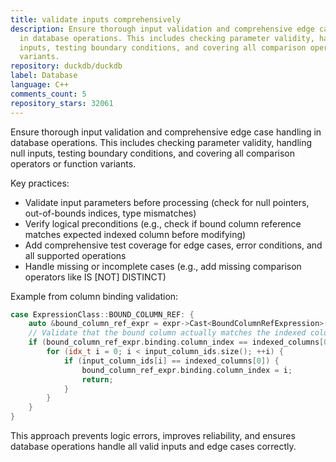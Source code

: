 ```yaml
---
title: validate inputs comprehensively
description: Ensure thorough input validation and comprehensive edge case handling
  in database operations. This includes checking parameter validity, handling null
  inputs, testing boundary conditions, and covering all comparison operators or function
  variants.
repository: duckdb/duckdb
label: Database
language: C++
comments_count: 5
repository_stars: 32061
---
```


Ensure thorough input validation and comprehensive edge case handling in database operations. This includes checking parameter validity, handling null inputs, testing boundary conditions, and covering all comparison operators or function variants.

Key practices:
- Validate input parameters before processing (check for null pointers, out-of-bounds indices, type mismatches)
- Verify logical preconditions (e.g., check if bound column reference matches expected indexed column before modifying)
- Add comprehensive test coverage for edge cases, error conditions, and all supported operations
- Handle missing or incomplete cases (e.g., add missing comparison operators like IS [NOT] DISTINCT)

Example from column binding validation:
```cpp
case ExpressionClass::BOUND_COLUMN_REF: {
    auto &bound_column_ref_expr = expr->Cast<BoundColumnRefExpression>();
    // Validate that the bound column actually matches the indexed column
    if (bound_column_ref_expr.binding.column_index == indexed_columns[0]) {
        for (idx_t i = 0; i < input_column_ids.size(); ++i) {
            if (input_column_ids[i] == indexed_columns[0]) {
                bound_column_ref_expr.binding.column_index = i;
                return;
            }
        }
    }
}
```

This approach prevents logic errors, improves reliability, and ensures database operations handle all valid inputs and edge cases correctly.